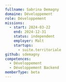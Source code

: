 ```yaml
---
fullname: Sabrina Demagny
domaine: Développement
role: Développement
missions:
  - start: 2024-03-22
    end: 2024-12-31
    status: independent
    employer: Malt
    startups:
      - suite.territoriale
github: sdemagny
competences:
  - Développement
  - Développement Backend
memberType: beta
---
```

